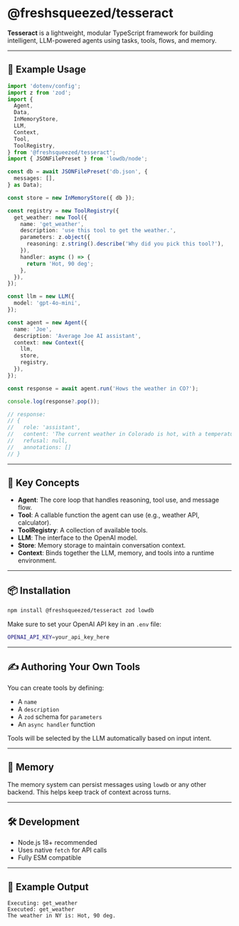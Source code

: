 # @freshsqueezed/tesseract

**Tesseract** is a lightweight, modular TypeScript framework for building intelligent, LLM-powered agents using tasks, tools, flows, and memory.

---

## 🚀 Example Usage

```ts
import 'dotenv/config';
import z from 'zod';
import {
  Agent,
  Data,
  InMemoryStore,
  LLM,
  Context,
  Tool,
  ToolRegistry,
} from '@freshsqueezed/tesseract';
import { JSONFilePreset } from 'lowdb/node';

const db = await JSONFilePreset('db.json', {
  messages: [],
} as Data);

const store = new InMemoryStore({ db });

const registry = new ToolRegistry({
  get_weather: new Tool({
    name: 'get_weather',
    description: 'use this tool to get the weather.',
    parameters: z.object({
      reasoning: z.string().describe('Why did you pick this tool?'),
    }),
    handler: async () => {
      return 'Hot, 90 deg';
    },
  }),
});

const llm = new LLM({
  model: 'gpt-4o-mini',
});

const agent = new Agent({
  name: 'Joe',
  description: 'Average Joe AI assistant',
  context: new Context({
    llm,
    store,
    registry,
  }),
});

const response = await agent.run('Hows the weather in CO?');

console.log(response?.pop());

// response:
// {
//   role: 'assistant',
//   content: 'The current weather in Colorado is hot, with a temperature of 90 degrees. If you need more specific information or a forecast, let me know!',
//   refusal: null,
//   annotations: []
// }
```

---

## 🧩 Key Concepts

- **Agent**: The core loop that handles reasoning, tool use, and message flow.
- **Tool**: A callable function the agent can use (e.g., weather API, calculator).
- **ToolRegistry**: A collection of available tools.
- **LLM**: The interface to the OpenAI model.
- **Store**: Memory storage to maintain conversation context.
- **Context**: Binds together the LLM, memory, and tools into a runtime environment.

---

## 📦 Installation

```bash
npm install @freshsqueezed/tesseract zod lowdb
```

Make sure to set your OpenAI API key in an `.env` file:

```bash
OPENAI_API_KEY=your_api_key_here
```

---

## ✍️ Authoring Your Own Tools

You can create tools by defining:

- A `name`
- A `description`
- A `zod` schema for `parameters`
- An `async handler` function

Tools will be selected by the LLM automatically based on input intent.

---

## 🧠 Memory

The memory system can persist messages using `lowdb` or any other backend. This helps keep track of context across turns.

---

## 🛠️ Development

- Node.js 18+ recommended
- Uses native `fetch` for API calls
- Fully ESM compatible

---

## 🧪 Example Output

```
Executing: get_weather
Executed: get_weather
The weather in NY is: Hot, 90 deg.
```
